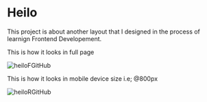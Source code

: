 # Heilo

This project is about another layout that I designed in the process of learnign Frontend Developement.

This is how it looks in full page

![heiloFGitHub](https://user-images.githubusercontent.com/108484457/218693307-ebd46517-923a-43ea-90c5-e876aa52c9c4.png)

This is how it looks in mobile device size i.e; @800px

![heiloRGitHub](https://user-images.githubusercontent.com/108484457/218693608-31149eef-cf32-4796-b225-ee98925ff780.png)

